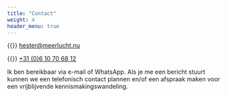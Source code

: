 ```yaml
---
title: "Contact"
weight: 4
header_menu: true
---
```


{{<icon class="fa fa-envelope">}}&nbsp;[hester@meerlucht.nu](mailto:hester@meerlucht.nu)

{{<icon class="fa fa-phone">}}&nbsp;[+31 (0)6 10 70 68 12](tel:+31610706812)

Ik ben bereikbaar via e-mail of WhatsApp. Als je me een bericht stuurt kunnen we een telefonisch contact plannen en/of een afspraak maken voor een vrijblijvende kennismakingswandeling.
